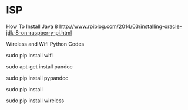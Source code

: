 # ISP

How To Install Java 8
http://www.rpiblog.com/2014/03/installing-oracle-jdk-8-on-raspberry-pi.html


Wireless and Wifi Python Codes

sudo pip install wifi

sudo apt-get install pandoc

sudo pip install pypandoc

sudo pip install 

sudo pip install wireless
